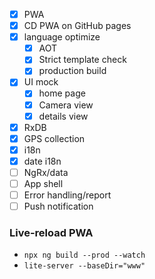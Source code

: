 - [x] PWA
- [x] CD PWA on GitHub pages
- [x] language optimize
  - [x] AOT
  - [x] Strict template check
  - [x] production build
- [x] UI mock
  - [x] home page
  - [x] Camera view
  - [x] details view
- [x] RxDB
- [x] GPS collection
- [x] i18n
- [x] date i18n
- [ ] NgRx/data
- [ ] App shell
- [ ] Error handling/report
- [ ] Push notification

### Live-reload PWA

- `npx ng build --prod --watch`
- `lite-server --baseDir="www"`
